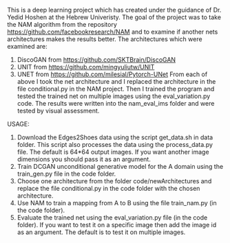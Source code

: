 This is a deep learning project which has created under the guidance
of Dr. Yedid Hoshen at the Hebrew Univeristy.
The goal of the project was to take the NAM algorithm from the repository
https://github.com/facebookresearch/NAM and to examine if another nets architectures
makes the results better.
The architectures which were examined are:
1. DiscoGAN from https://github.com/SKTBrain/DiscoGAN
2. UNIT from https://github.com/mingyuliutw/UNIT
3. UNET from https://github.com/milesial/Pytorch-UNet
From each of above I took the net architecture and I replaced the architecture
in the file conditional.py in the NAM project. Then I trained the program 
and tested the trained net on multiple images using the eval_variation.py code.
The results were written into the nam_eval_ims folder and were tested by visual assessment.

USAGE:
1. Download the Edges2Shoes data using the script get_data.sh in data folder.
This script also processes the data using the process_data.py file.
The default is 64*64 output images. If you want another image dimensions you should
pass it as an argument.
2. Train DCGAN unconditional generative model for the A domain using the train_gen.py
file in the code folder.
3. Choose one architecture from the folder code/newArchitectures
and replace the file conditional.py in the code folder with the chosen architecture.
4. Use NAM to train a mapping from A to B using the file train_nam.py (in the code folder).
5. Evaluate the trained net using the eval_variation.py file (in the code folder). 
If you want to test it on a specific image then add the image id as an argument.
The default is to test it on multiple images.
 
